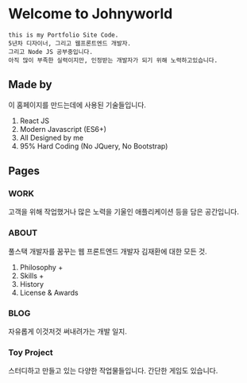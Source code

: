 # Welcome to Johnyworld
	this is my Portfolio Site Code.
	5년차 디자이너, 그리고 웹프론트엔드 개발자.
	그리고 Node JS 공부중입니다.
	아직 많이 부족한 실력이지만, 인정받는 개발자가 되기 위해 노력하고있습니다.


## Made by
이 홈페이지를 만드는데에 사용된 기술들입니다.
1. React JS
2. Modern Javascript (ES6+)
3. All Designed by me
4. 95% Hard Coding (No JQuery, No Bootstrap)

## Pages

### WORK
고객을 위해 작업했거나 많은 노력을 기울인 애플리케이션 등을 담은 공간입니다.

### ABOUT
풀스택 개발자를 꿈꾸는 웹 프론트엔드 개발자 김재환에 대한 모든 것.
1. Philosophy
   + 
2. Skills
   + 
3. History
4. License & Awards

### BLOG
자유롭게 이것저것 써내려가는 개발 일지.

### Toy Project
스터디하고 만들고 있는 다양한 작업물들입니다. 간단한 게임도 있습니다.


